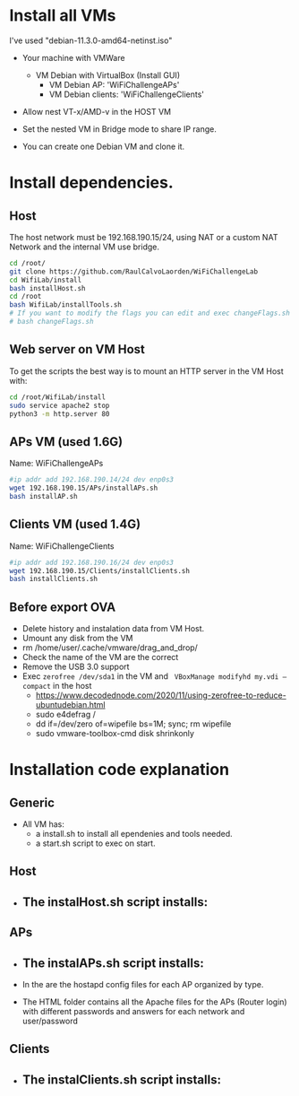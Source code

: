 # Install all VMs

I've used "debian-11.3.0-amd64-netinst.iso"

- Your machine with VMWare
    
    - VM Debian with VirtualBox (Install GUI)
        - VM Debian AP: 'WiFiChallengeAPs'
        - VM Debian clients: 'WiFiChallengeClients'
- Allow nest VT-x/AMD-v in the HOST VM
    
- Set the nested VM in Bridge mode to share IP range. 
    
- You can create one Debian VM and clone it.

# Install dependencies.

## Host

The host network must be 192.168.190.15/24, using NAT or a custom NAT Network and the internal VM use bridge. 

```bash
cd /root/
git clone https://github.com/RaulCalvoLaorden/WiFiChallengeLab
cd WifiLab/install
bash installHost.sh
cd /root
bash WifiLab/installTools.sh
# If you want to modify the flags you can edit and exec changeFlags.sh
# bash changeFlags.sh
```

## Web server on VM Host

To get the scripts the best way is to mount an HTTP server in the VM Host with:

```bash
cd /root/WifiLab/install
sudo service apache2 stop
python3 -m http.server 80
```

## APs VM (used 1.6G)

Name: WiFiChallengeAPs

```bash
#ip addr add 192.168.190.14/24 dev enp0s3 
wget 192.168.190.15/APs/installAPs.sh
bash installAP.sh
```

## Clients VM (used 1.4G)

Name: WiFiChallengeClients

```bash
#ip addr add 192.168.190.16/24 dev enp0s3 
wget 192.168.190.15/Clients/installClients.sh
bash installClients.sh
```

## Before export OVA

- Delete history and instalation data from VM Host. 
- Umount any disk from the VM
- rm /home/user/.cache/vmware/drag_and_drop/
- Check the name of the VM are the correct
- Remove the USB 3.0 support
- Exec ```zerofree /dev/sda1``` in the VM and ``` VBoxManage modifyhd my.vdi –compact``` in the host 
    - https://www.decodednode.com/2020/11/using-zerofree-to-reduce-ubuntudebian.html
    - sudo e4defrag /
    - dd if=/dev/zero of=wipefile bs=1M; sync; rm wipefile
    - sudo vmware-toolbox-cmd disk shrinkonly
# Installation code explanation

##  Generic

- All VM has:
    - a install<NAME>.sh to install all ependenies and tools needed. 
    - a start<NAME>.sh script to exec on start. 

## Host

- The instalHost.sh script installs:
    - 

## APs

- The instalAPs.sh script installs:
    - 

- In the are the hostapd config files for each AP organized by type. 
- The HTML folder contains all the Apache files for the APs (Router login) with different passwords and answers for each network and user/password

## Clients

- The instalClients.sh script installs:
    - 
